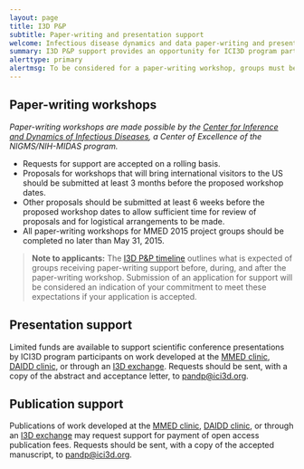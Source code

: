 ```yaml
---
layout: page
title: I3D P&P
subtitle: Paper-writing and presentation support
welcome: Infectious disease dynamics and data paper-writing and presentation support
summary: I3D P&P support provides an opportunity for ICI3D program participants to share their research through peer-reviewed publications and presentation at scientific conferences.
alerttype: primary
alertmsg: To be considered for a paper-writing workshop, groups must be nominated by the ICI3D faculty. Application instructions are included in the letter of nomination sent to nominated groups.
---
```


## Paper-writing workshops

_Paper-writing workshops are made possible by the [Center for Inference and Dynamics of Infectious Diseases](http://www.cidid.org/), a Center of Excellence of the NIGMS/NIH-MIDAS program._  

- Requests for support are accepted on a rolling basis.  
- Proposals for workshops that will bring international visitors to the US should be submitted at least 3 months before the proposed workshop dates.  
- Other proposals should be submitted at least 6 weeks before the proposed workshop dates to allow sufficient time for review of proposals and for logistical arrangements to be made.
- All paper-writing workshops for MMED 2015 project groups should be completed no later than May 31, 2015.

> **Note to applicants:** The [I3D P&P timeline](./timeline) outlines what is expected of groups receiving paper-writing support before, during, and after the paper-writing workshop.  Submission of an application for support will be considered an indication of your commitment to meet these expectations if your application is accepted.

## Presentation support

Limited funds are available to support scientific conference presentations by ICI3D program participants on work developed at the [MMED clinic](../mmed), [DAIDD clinic](../daidd), or through an [I3D exchange](../i3d). Requests should be sent, with a copy of the abstract and acceptance letter, to <pandp@ici3d.org>.

## Publication support

Publications of work developed at the [MMED clinic](../mmed), [DAIDD clinic](../daidd), or through an [I3D exchange](../i3d) may request support for payment of open access publication fees. Requests should be sent, with a copy of the accepted manuscript, to <pandp@ici3d.org>.
